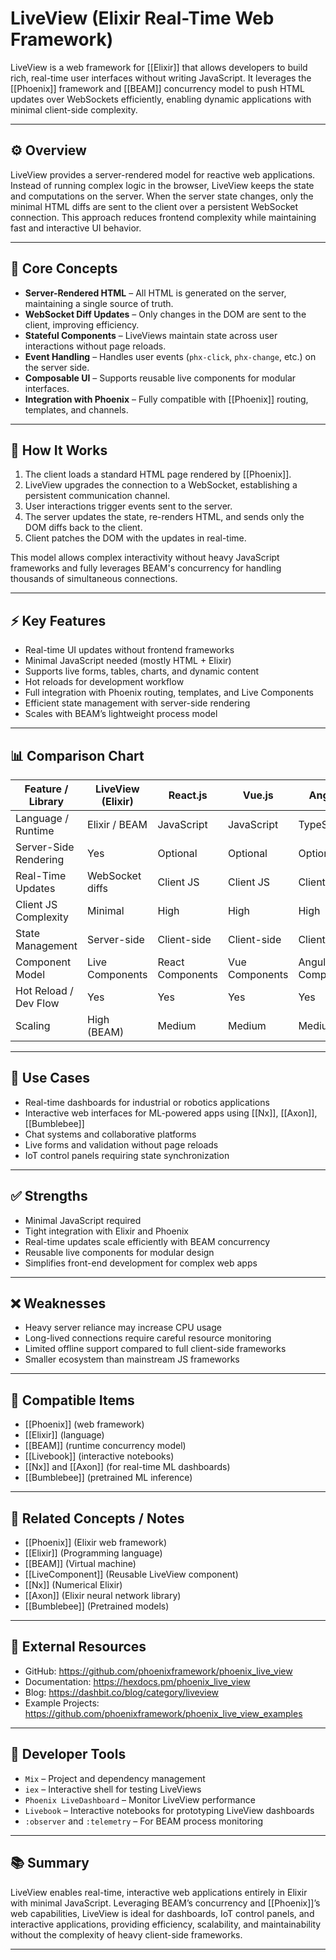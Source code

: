 # LiveView (Elixir Real-Time Web Framework)

LiveView is a web framework for [[Elixir]] that allows developers to build rich, real-time user interfaces without writing JavaScript. It leverages the [[Phoenix]] framework and [[BEAM]] concurrency model to push HTML updates over WebSockets efficiently, enabling dynamic applications with minimal client-side complexity.

---

## ⚙️ Overview

LiveView provides a server-rendered model for reactive web applications. Instead of running complex logic in the browser, LiveView keeps the state and computations on the server. When the server state changes, only the minimal HTML diffs are sent to the client over a persistent WebSocket connection. This approach reduces frontend complexity while maintaining fast and interactive UI behavior.

---

## 🧠 Core Concepts

- **Server-Rendered HTML** – All HTML is generated on the server, maintaining a single source of truth.  
- **WebSocket Diff Updates** – Only changes in the DOM are sent to the client, improving efficiency.  
- **Stateful Components** – LiveViews maintain state across user interactions without page reloads.  
- **Event Handling** – Handles user events (`phx-click`, `phx-change`, etc.) on the server side.  
- **Composable UI** – Supports reusable live components for modular interfaces.  
- **Integration with Phoenix** – Fully compatible with [[Phoenix]] routing, templates, and channels.  

---

## 🔩 How It Works

1. The client loads a standard HTML page rendered by [[Phoenix]].  
2. LiveView upgrades the connection to a WebSocket, establishing a persistent communication channel.  
3. User interactions trigger events sent to the server.  
4. The server updates the state, re-renders HTML, and sends only the DOM diffs back to the client.  
5. Client patches the DOM with the updates in real-time.  

This model allows complex interactivity without heavy JavaScript frameworks and fully leverages BEAM's concurrency for handling thousands of simultaneous connections.

---

## ⚡ Key Features

- Real-time UI updates without frontend frameworks  
- Minimal JavaScript needed (mostly HTML + Elixir)  
- Supports live forms, tables, charts, and dynamic content  
- Hot reloads for development workflow  
- Full integration with Phoenix routing, templates, and Live Components  
- Efficient state management with server-side rendering  
- Scales with BEAM’s lightweight process model  

---

## 📊 Comparison Chart

| Feature / Library      | LiveView (Elixir) | React.js | Vue.js | Angular | Hotwire (Rails) |
|-------------------------|------------------|----------|--------|---------|----------------|
| Language / Runtime      | Elixir / BEAM    | JavaScript | JavaScript | TypeScript | Ruby |
| Server-Side Rendering   | Yes              | Optional | Optional | Optional | Yes |
| Real-Time Updates       | WebSocket diffs  | Client JS | Client JS | Client JS | WebSocket / Turbo |
| Client JS Complexity    | Minimal          | High     | High   | High    | Low |
| State Management        | Server-side      | Client-side | Client-side | Client-side | Server-side |
| Component Model         | Live Components  | React Components | Vue Components | Angular Components | Turbo Frames |
| Hot Reload / Dev Flow   | Yes              | Yes      | Yes    | Yes     | Yes |
| Scaling                 | High (BEAM)      | Medium   | Medium | Medium  | Medium |

---

## 🧩 Use Cases

- Real-time dashboards for industrial or robotics applications  
- Interactive web interfaces for ML-powered apps using [[Nx]], [[Axon]], [[Bumblebee]]  
- Chat systems and collaborative platforms  
- Live forms and validation without page reloads  
- IoT control panels requiring state synchronization  

---

## ✅ Strengths

- Minimal JavaScript required  
- Tight integration with Elixir and Phoenix  
- Real-time updates scale efficiently with BEAM concurrency  
- Reusable live components for modular design  
- Simplifies front-end development for complex web apps  

---

## ❌ Weaknesses

- Heavy server reliance may increase CPU usage  
- Long-lived connections require careful resource monitoring  
- Limited offline support compared to full client-side frameworks  
- Smaller ecosystem than mainstream JS frameworks  

---

## 🧱 Compatible Items

- [[Phoenix]] (web framework)  
- [[Elixir]] (language)  
- [[BEAM]] (runtime concurrency model)  
- [[Livebook]] (interactive notebooks)  
- [[Nx]] and [[Axon]] (for real-time ML dashboards)  
- [[Bumblebee]] (pretrained ML inference)  

---

## 🔗 Related Concepts / Notes

- [[Phoenix]] (Elixir web framework)  
- [[Elixir]] (Programming language)  
- [[BEAM]] (Virtual machine)  
- [[LiveComponent]] (Reusable LiveView component)  
- [[Nx]] (Numerical Elixir)  
- [[Axon]] (Elixir neural network library)  
- [[Bumblebee]] (Pretrained models)  

---

## 🧭 External Resources

- GitHub: https://github.com/phoenixframework/phoenix_live_view  
- Documentation: https://hexdocs.pm/phoenix_live_view  
- Blog: https://dashbit.co/blog/category/liveview  
- Example Projects: https://github.com/phoenixframework/phoenix_live_view_examples  

---

## 🧰 Developer Tools

- `Mix` – Project and dependency management  
- `iex` – Interactive shell for testing LiveViews  
- `Phoenix LiveDashboard` – Monitor LiveView performance  
- `Livebook` – Interactive notebooks for prototyping LiveView dashboards  
- `:observer` and `:telemetry` – For BEAM process monitoring  

---

## 📚 Summary

LiveView enables real-time, interactive web applications entirely in Elixir with minimal JavaScript. Leveraging BEAM’s concurrency and [[Phoenix]]’s web capabilities, LiveView is ideal for dashboards, IoT control panels, and interactive applications, providing efficiency, scalability, and maintainability without the complexity of heavy client-side frameworks.

---
